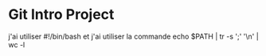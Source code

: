 # Git Intro Project

j'ai utiliser #!/bin/bash
et j'ai utiliser la commande echo $PATH | tr -s ';' '\n' | wc -l
